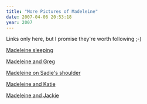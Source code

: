 ```yaml
---
title: "More Pictures of Madeleine"
date: 2007-04-06 20:53:18
year: 2007
---
```

Links only here, but I promise they're worth following ;-)

<a href="{{site.github.url}}/files/photos/madeleine_sleeping.jpg">Madeleine sleeping</a>

<a href="{{site.github.url}}/files/photos/greg_kissing_madeleine.jpg">Madeleine and Greg</a>

<a href="{{site.github.url}}/files/photos/madeleine_on_sadies_shoulder.jpg">Madeleine on Sadie's shoulder</a>

<a href="{{site.github.url}}/files/photos/madeleine_and_katie.jpg">Madeleine and Katie</a>

<a href="{{site.github.url}}/files/photos/madeleine_and_jackie.jpg">Madeleine and Jackie</a>
